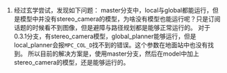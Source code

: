 1. 经过玄学尝试，发现如下问题： master分支中，local与global都能运行，但是模型中并没有stereo_camera的模型，为啥没有模型也能运行呢？只是订阅话题的时候看不到图像，但是避障与路径规划都是能够正常运行的。
对于0.3.1分支，有stereo_camera模型，global_planner能够运行，但是local_planner会报`MPC_COL_D`找不到的错误。这个参数在地面站中也没有找到。
所以目前的解决方案是，使用master分支，然后在model中加上stereo_camera的模型，还是能够运行的。
